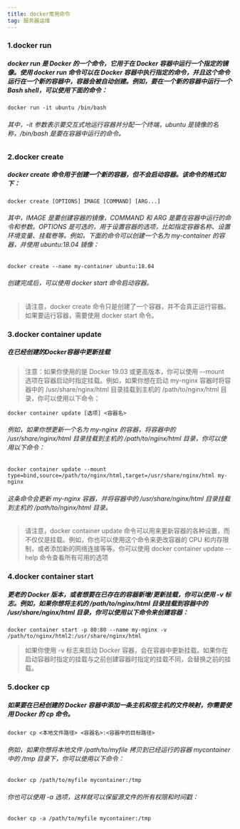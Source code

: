 ```yaml
---
title: docker常用命令
tag: 服务器运维
---
```


### 1.docker run
##### docker run 是 Docker 的一个命令，它用于在 Docker 容器中运行一个指定的镜像。使用 docker run 命令可以在 Docker 容器中执行指定的命令，并且这个命令运行在一个新的容器中，容器会被自动创建。例如，要在一个新的容器中运行一个 Bash shell，可以使用下面的命令：
```shell
docker run -it ubuntu /bin/bash
```
###### 其中，-it 参数表示要交互式地运行容器并分配一个终端，ubuntu 是镜像的名称，/bin/bash 是要在容器中运行的命令。

### 2.docker create
##### docker create 命令用于创建一个新的容器，但不会启动容器。该命令的格式如下：
```shell
docker create [OPTIONS] IMAGE [COMMAND] [ARG...]
```
###### 其中，IMAGE 是要创建容器的镜像，COMMAND 和 ARG 是要在容器中运行的命令和参数。OPTIONS 是可选的，用于设置容器的选项，比如指定容器名称、设置环境变量、挂载卷等。例如，下面的命令可以创建一个名为 my-container 的容器，并使用 ubuntu:18.04 镜像：
```shell
docker create --name my-container ubuntu:18.04
```
###### 创建完成后，可以使用 docker start 命令启动容器。

> 请注意，docker create 命令只是创建了一个容器，并不会真正运行容器。如果要运行容器，需要使用 docker start 命令。


### 3.docker container update
##### 在已经创建的Docker容器中更新挂载
> 注意：如果你使用的是 Docker 19.03 或更高版本，你可以使用 --mount 选项在容器启动时指定挂载。例如，如果你想在启动 my-nginx 容器时将容器中的 /usr/share/nginx/html 目录挂载到主机的 /path/to/nginx/html 目录，你可以使用以下命令：
```shell
docker container update [选项] <容器名>
```
###### 例如，如果你想更新一个名为 my-nginx 的容器，将容器中的 /usr/share/nginx/html 目录挂载到主机的 /path/to/nginx/html 目录，你可以使用以下命令：
```shell
docker container update --mount type=bind,source=/path/to/nginx/html,target=/usr/share/nginx/html my-nginx
```
###### 这条命令会更新 my-nginx 容器，并将容器中的 /usr/share/nginx/html 目录挂载到主机的 /path/to/nginx/html 目录。

> 请注意，docker container update 命令可以用来更新容器的各种设置，而不仅仅是挂载。例如，你也可以使用这个命令来更改容器的 CPU 和内存限制，或者添加新的网络连接等等。你可以使用 docker container update --help 命令查看所有可用的选项
### 4.docker container start
##### 更老的 Docker 版本，或者想要在已存在的容器新增/更新挂载，你可以使用 -v 标志。例如，如果你想将主机的 /path/to/nginx/html 目录挂载到容器中的 /usr/share/nginx/html 目录，你可以使用以下命令来创建容器：
```shell
docker container start -p 80:80 --name my-nginx -v /path/to/nginx/html2:/usr/share/nginx/html
```
> 如果你使用 -v 标志来启动 Docker 容器，会在容器中更新挂载。如果你在启动容器时指定的挂载与之前创建容器时指定的挂载不同，会替换之前的挂载。

### 5.docker cp
##### 如果要在已经创建的 Docker 容器中添加一条主机和宿主机的文件映射，你需要使用 Docker 的 cp 命令。

```shell
docker cp <本地文件路径> <容器名>:<容器中的目标路径>
```
###### 例如，如果你想将本地文件 /path/to/myfile 拷贝到已经运行的容器 mycontainer 中的 /tmp 目录下，你可以使用以下命令：
```shell
docker cp /path/to/myfile mycontainer:/tmp
```
###### 你也可以使用 -a 选项，这样就可以保留源文件的所有权限和时间戳：
```shell
docker cp -a /path/to/myfile mycontainer:/tmp
```

